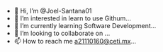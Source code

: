 - 👋 Hi, I’m @Joel-Santana01
- 👀 I’m interested in learn to use Githum...
- 🌱 I’m currently learning Software Development...
- 💞️ I’m looking to collaborate on ...
- 📫 How to reach me a21110160@ceti.mx...

<!---
Joel-Santana01/Joel-Santana01 is a ✨ special ✨ repository because its `README.md` (this file) appears on your GitHub profile.
You can click the Preview link to take a look at your changes.
--->

